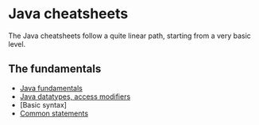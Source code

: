 # Java cheatsheets

The Java cheatsheets follow a quite linear path, starting from a very basic level.

## The fundamentals

- [Java fundamentals](1-0-java-basics.md)
- [Java datatypes, access modifiers](1-1-java-building-blocks.md)
- [Basic syntax]
- [Common statements](1-2-common-java-statmts.md)
